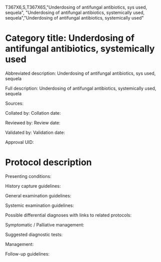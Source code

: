 T367X6,S,T367X6S,"Underdosing of antifungal antibiotics, sys used, sequela", "Underdosing of antifungal antibiotics, systemically used, sequela","Underdosing of antifungal antibiotics, systemically used"
# Category title: Underdosing of antifungal antibiotics, systemically used

Abbreviated description: Underdosing of antifungal antibiotics, sys used, sequela

Full description: Underdosing of antifungal antibiotics, systemically used, sequela

Sources:

Collated by:
Collation date:

Reviewed by:
Review date:

Validated by:
Validation date:

Approval UID:

# Protocol description

Presenting conditions:

History capture guidelines:

General examination guidelines:

Systemic examination guidelines:

Possible differential diagnoses with links to related protocols:

Symptomatic / Palliative management:

Suggested diagnostic tests:

Management:

Follow-up guidelines:
